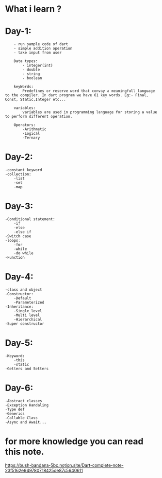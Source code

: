 # What i learn ?
# Day-1:
        - run sample code of dart
        - simple addition operation 
        - take input from user

        Data types:
            - integer(int)
            - double
            - string
            - boolean

        keyWords:
            Predefines or reserve word that convay a meaningfull language to the compiler. In dart program we have 61 key words. Eg:- Final, Const, Static,Integer etc...

        variables:
            variables are used in programming language for storing a value to perform different operation.

        Operators:
            -Arithmetic
            -Logical
            -Ternary

# Day-2:
    -constant keyword
    -collection:
        -list
        -set
        -map

# Day-3:
    -Conditional statement:
        -if
        -else
        -else if
    -Switch case
    -loops:
        -for
        -while
        -do while
    -Function

# Day-4:
    -class and object
    -Constructor:
        -Default 
        -Parameterized
    -Inheritance:
        -Single level
        -Multi level
        -Hierarchical
    -Super constructor

# Day-5:
    -Keyword:
        -this
        -static
    -Getters and Setters

# Day-6:
    -Abstract classes
    -Exception Handaling
    -Type def
    -Generics
    -Callable Class
    -Async and Await...




        


















# for more knowledge you can read this note.
https://bush-bandana-5bc.notion.site/Dart-complete-note-23f5162e949780718425de87c5640611
    


